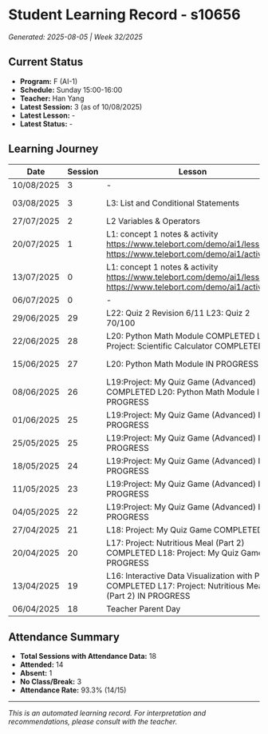 # Student Learning Record - s10656
*Generated: 2025-08-05 | Week 32/2025*

## Current Status
- **Program:** F (AI-1)
- **Schedule:** Sunday 15:00-16:00
- **Teacher:** Han Yang
- **Latest Session:** 3 (as of 10/08/2025)
- **Latest Lesson:** -
- **Latest Status:** -

## Learning Journey
| Date | Session | Lesson | Attendance | Progress |
|------|---------|--------|------------|----------|
| 10/08/2025 | 3 | - | - | - |
| 03/08/2025 | 3 | L3: List and Conditional Statements | Han Yang | In Progress |
| 27/07/2025 | 2 | L2 Variables & Operators | Soumiya | Completed |
| 20/07/2025 | 1 | L1: concept 1 notes & activity https://www.telebort.com/demo/ai1/lesson/1  https://www.telebort.com/demo/ai1/activity/1 | Han Yang | Completed |
| 13/07/2025 | 0 | L1: concept 1 notes & activity https://www.telebort.com/demo/ai1/lesson/1  https://www.telebort.com/demo/ai1/activity/1 | In Break | - |
| 06/07/2025 | 0 | - | In Break | - |
| 29/06/2025 | 29 | L22: Quiz 2 Revision 6/11 L23: Quiz 2 70/100 | Han Yang | Graduated |
| 22/06/2025 | 28 | L20: Python Math Module COMPLETED L21: Project: Scientific Calculator COMPLETED | Han Yang | Completed |
| 15/06/2025 | 27 | L20: Python Math Module IN PROGRESS | Han Yang | In Progress |
| 08/06/2025 | 26 | L19:Project: My Quiz Game (Advanced) COMPLETED L20: Python Math Module IN PROGRESS | Han Yang | In Progress |
| 01/06/2025 | 25 | L19:Project: My Quiz Game (Advanced) IN PROGRESS | Absent | In Progress |
| 25/05/2025 | 25 | L19:Project: My Quiz Game (Advanced) IN PROGRESS | Han Yang | In Progress |
| 18/05/2025 | 24 | L19:Project: My Quiz Game (Advanced) IN PROGRESS | Han Yang | In Progress |
| 11/05/2025 | 23 | L19:Project: My Quiz Game (Advanced) IN PROGRESS | Han Yang | In Progress |
| 04/05/2025 | 22 | L19:Project: My Quiz Game (Advanced) IN PROGRESS | Han Yang | In Progress |
| 27/04/2025 | 21 | L18: Project: My Quiz Game COMPLETED | Han Yang | Completed |
| 20/04/2025 | 20 | L17: Project: Nutritious Meal (Part 2) COMPLETED L18: Project: My Quiz Game IN PROGRESS | Han Yang | In Progress |
| 13/04/2025 | 19 | L16:  Interactive Data Visualization with Pygal COMPLETED L17: Project: Nutritious Meal (Part 2) IN PROGRESS | Han Yang | In Progress |
| 06/04/2025 | 18 | Teacher Parent Day | No Class | - |

## Attendance Summary
- **Total Sessions with Attendance Data:** 18
- **Attended:** 14
- **Absent:** 1
- **No Class/Break:** 3
- **Attendance Rate:** 93.3% (14/15)

---
*This is an automated learning record. For interpretation and recommendations, please consult with the teacher.*